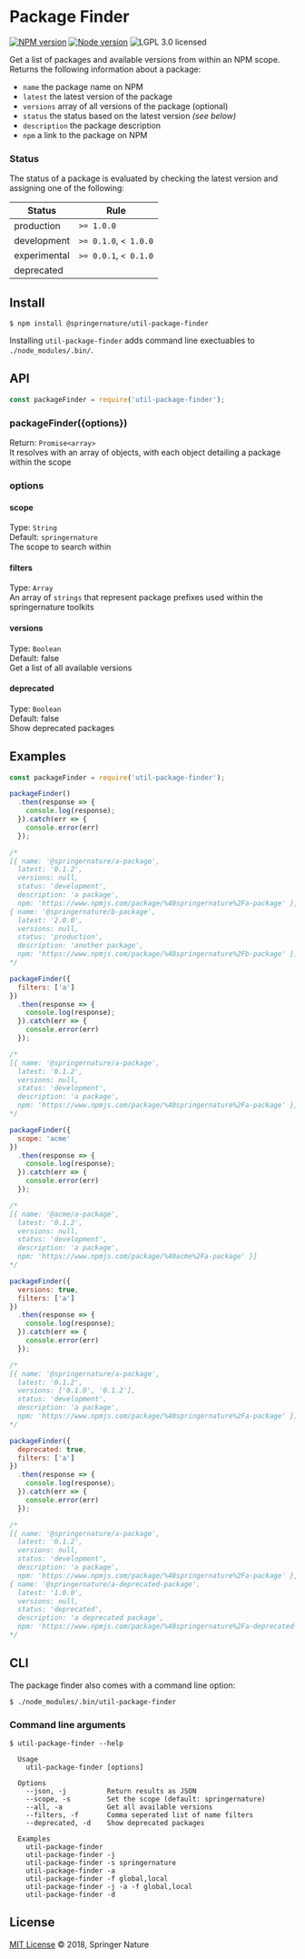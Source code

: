 # Package Finder

[![NPM version][badge-npm]][info-npm]
[![Node version][badge-node]][info-node]
![LGPL 3.0 licensed][badge-license]

Get a list of packages and available versions from within an NPM scope. Returns the following information about a package:

* `name` the package name on NPM
* `latest` the latest version of the package
* `versions` array of all versions of the package (optional)
* `status` the status based on the latest version _(see below)_
* `description` the package description
* `npm` a link to the package on NPM

### Status

The status of a package is evaluated by checking the latest version and assigning one of the following:

| Status | Rule |
| --- | --- |
| production | `>= 1.0.0` |
| development | `>= 0.1.0`, `< 1.0.0` |
| experimental | `>= 0.0.1`, `< 0.1.0` |
| deprecated | |

## Install

```
$ npm install @springernature/util-package-finder
```

Installing `util-package-finder` adds command line exectuables to `./node_modules/.bin/`.

## API

```js
const packageFinder = require('util-package-finder');
```

### packageFinder({options})

Return: `Promise<array>`<br/>
It resolves with an array of objects, with each object detailing a package within the scope

### options

#### scope

Type: `String`<br/>
Default: `springernature`<br/>
The scope to search within

#### filters
Type: `Array`<br/>
An array of `strings` that represent package prefixes used within the springernature toolkits

#### versions
Type: `Boolean`<br/>
Default: false<br/>
Get a list of all available versions

#### deprecated
Type: `Boolean`<br/>
Default: false<br/>
Show deprecated packages

## Examples

```js
const packageFinder = require('util-package-finder');

packageFinder()
  .then(response => {
    console.log(response);
  }).catch(err => {
    console.error(err)
  });

/*
[{ name: '@springernature/a-package',
  latest: '0.1.2',
  versions: null,
  status: 'development',
  description: 'a package',
  npm: 'https://www.npmjs.com/package/%40springernature%2Fa-package' },
{ name: '@springernature/b-package',
  latest: '2.0.0',
  versions: null,
  status: 'production',
  description: 'another package',
  npm: 'https://www.npmjs.com/package/%40springernature%2Fb-package' }]
*/

packageFinder({
  filters: ['a']
})
  .then(response => {
    console.log(response);
  }).catch(err => {
    console.error(err)
  });

/*
[{ name: '@springernature/a-package',
  latest: '0.1.2',
  versions: null,
  status: 'development',
  description: 'a package',
  npm: 'https://www.npmjs.com/package/%40springernature%2Fa-package' }]
*/

packageFinder({
  scope: 'acme'
})
  .then(response => {
    console.log(response);
  }).catch(err => {
    console.error(err)
  });

/*
[{ name: '@acme/a-package',
  latest: '0.1.2',
  versions: null,
  status: 'development',
  description: 'a package',
  npm: 'https://www.npmjs.com/package/%40acme%2Fa-package' }]
*/

packageFinder({
  versions: true,
  filters: ['a']
})
  .then(response => {
    console.log(response);
  }).catch(err => {
    console.error(err)
  });

/*
[{ name: '@springernature/a-package',
  latest: '0.1.2',
  versions: ['0.1.0', '0.1.2'],
  status: 'development',
  description: 'a package',
  npm: 'https://www.npmjs.com/package/%40springernature%2Fa-package' }]
*/

packageFinder({
  deprecated: true,
  filters: ['a']
})
  .then(response => {
    console.log(response);
  }).catch(err => {
    console.error(err)
  });

/*
[{ name: '@springernature/a-package',
  latest: '0.1.2',
  versions: null,
  status: 'development',
  description: 'a package',
  npm: 'https://www.npmjs.com/package/%40springernature%2Fa-package' },
{ name: '@springernature/a-deprecated-package',
  latest: '1.0.0',
  versions: null,
  status: 'deprecated',
  description: 'a deprecated package',
  npm: 'https://www.npmjs.com/package/%40springernature%2Fa-deprecated-package' }]
*/

```

## CLI

The package finder also comes with a command line option:

```
$ ./node_modules/.bin/util-package-finder
```

### Command line arguments

```
$ util-package-finder --help

  Usage
    util-package-finder [options]

  Options
    --json, -j          Return results as JSON
    --scope, -s         Set the scope (default: springernature)
    --all, -a           Get all available versions
    --filters, -f       Comma seperated list of name filters
	--deprecated, -d    Show deprecated packages

  Examples
    util-package-finder
    util-package-finder -j
    util-package-finder -s springernature
    util-package-finder -a
    util-package-finder -f global,local
    util-package-finder -j -a -f global,local
	util-package-finder -d
```

## License

[MIT License][info-license] &copy; 2018, Springer Nature

[info-npm]: https://www.npmjs.com/package/@springernature/util-package-finder
[badge-npm]: https://img.shields.io/npm/v/@springernature/util-package-finder.svg
[info-license]: https://github.com/springernature/frontend-toolkit-utilities/blob/master/LICENCE
[badge-license]: https://img.shields.io/badge/license-MIT-blue.svg
[badge-node]: https://img.shields.io/badge/node->=8-brightgreen.svg
[info-node]: package.json
